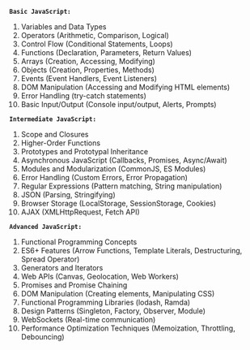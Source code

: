 
**`Basic JavaScript:`**
1. Variables and Data Types
2. Operators (Arithmetic, Comparison, Logical)
3. Control Flow (Conditional Statements, Loops)
4. Functions (Declaration, Parameters, Return Values)
5. Arrays (Creation, Accessing, Modifying)
6. Objects (Creation, Properties, Methods)
7. Events (Event Handlers, Event Listeners)
8. DOM Manipulation (Accessing and Modifying HTML elements)
9. Error Handling (try-catch statements)
10. Basic Input/Output (Console input/output, Alerts, Prompts)

**`Intermediate JavaScript:`**
1. Scope and Closures
2. Higher-Order Functions
3. Prototypes and Prototypal Inheritance
4. Asynchronous JavaScript (Callbacks, Promises, Async/Await)
5. Modules and Modularization (CommonJS, ES Modules)
6. Error Handling (Custom Errors, Error Propagation)
7. Regular Expressions (Pattern matching, String manipulation)
8. JSON (Parsing, Stringifying)
9. Browser Storage (LocalStorage, SessionStorage, Cookies)
10. AJAX (XMLHttpRequest, Fetch API)

**`Advanced JavaScript:`**
1. Functional Programming Concepts
2. ES6+ Features (Arrow Functions, Template Literals, Destructuring, Spread Operator)
3. Generators and Iterators
4. Web APIs (Canvas, Geolocation, Web Workers)
5. Promises and Promise Chaining
6. DOM Manipulation (Creating elements, Manipulating CSS)
7. Functional Programming Libraries (lodash, Ramda)
8. Design Patterns (Singleton, Factory, Observer, Module)
9. WebSockets (Real-time communication)
10. Performance Optimization Techniques (Memoization, Throttling, Debouncing)

